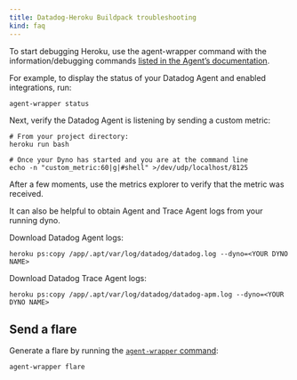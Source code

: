 ```yaml
---
title: Datadog-Heroku Buildpack troubleshooting
kind: faq
---
```


To start debugging Heroku, use the agent-wrapper command with the information/debugging commands [listed in the Agent’s documentation][1].

For example, to display the status of your Datadog Agent and enabled integrations, run:

```shell
agent-wrapper status
```

Next, verify the Datadog Agent is listening by sending a custom metric: 

```shell
# From your project directory:
heroku run bash

# Once your Dyno has started and you are at the command line
echo -n "custom_metric:60|g|#shell" >/dev/udp/localhost/8125
```

After a few moments, use the metrics explorer to verify that the metric was received.

It can also be helpful to obtain Agent and Trace Agent logs from your running dyno.

Download Datadog Agent logs:

```shell
heroku ps:copy /app/.apt/var/log/datadog/datadog.log --dyno=<YOUR DYNO NAME>
```

Download Datadog Trace Agent logs:

```shell
heroku ps:copy /app/.apt/var/log/datadog/datadog-apm.log --dyno=<YOUR DYNO NAME>
```

## Send a flare

Generate a flare by running the [`agent-wrapper` command][1]:

```shell
agent-wrapper flare
```

[1]: /agent/guide/agent-commands/?tab=agentv6#agent-status-and-information

